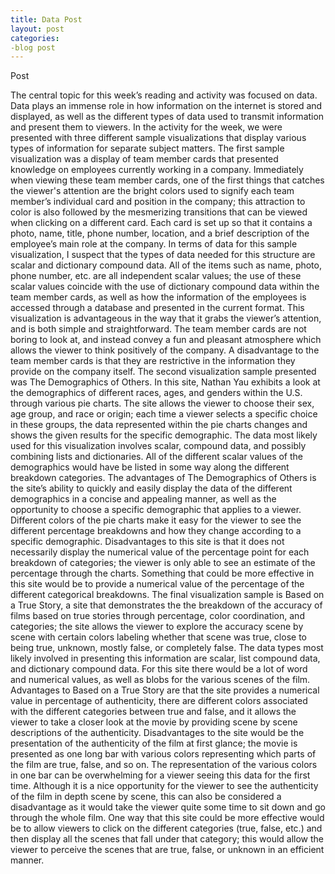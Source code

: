 ```yaml
---
title: Data Post
layout: post
categories:
-blog post
---
```

Post

The central topic for this week’s reading and activity was focused on data. Data plays an immense role in how information on the internet is stored and displayed, as well as the different types of data used 
to transmit information and present them to viewers. In the activity for the week, we were presented with three different sample visualizations that display various types of information for separate subject matters. 
The first sample visualization was a display of team member cards that presented knowledge on employees currently working in a company. Immediately when viewing these team member cards, one of the first things that catches 
the viewer's attention are the bright colors used to signify each team member’s individual card and position in the company; this attraction to color is also followed by the mesmerizing transitions that can be viewed when clicking on 
a different card. Each card is set up so that it contains a photo, name, title, phone number, location, and a brief description of the employee’s main role at the company. In terms of data for this sample visualization, 
I suspect that the types of data needed for this structure are scalar and dictionary compound data. All of the items such as name, photo, phone number, etc. are all independent scalar values; the use of these scalar values 
coincide with the use of dictionary compound data within the team member cards, as well as how the information of the employees is accessed through a database and presented in the current format. This visualization is advantageous 
in the way that it grabs the viewer’s attention, and is both simple and straightforward. The team member cards are not boring to look at, and instead convey a fun and pleasant atmosphere which allows the viewer to think positively of the company. 
A disadvantage to the team member cards is that they are restrictive in the information they provide on the company itself. The second visualization sample presented was The Demographics of Others. In this site, Nathan Yau exhibits a look at the demographics 
of different races, ages, and genders within the U.S. through various pie charts. The site allows the viewer to choose their sex, age group, and race or origin; each time a viewer selects a specific choice in these groups, the data represented within the 
pie charts changes and shows the given results for the specific demographic. The data most likely used for this visualization involves scalar, compound data, and possibly combining lists and dictionaries. All of the different scalar values of the demographics 
would have be listed in some way along the different breakdown categories. The advantages of The Demographics of Others is the site’s ability to quickly and easily display the data of the different demographics in a concise and appealing manner, as well as the 
opportunity to choose a specific demographic that applies to a viewer. Different colors of the pie charts make it easy for the viewer to see the different percentage breakdowns and how they change according to a specific demographic. Disadvantages to this site 
is that it does not necessarily display the numerical value of the percentage point for each breakdown of categories; the viewer is only able to see an estimate of the percentage through the charts. Something that could be more effective in this site would be to 
provide a numerical value of the percentage of the different categorical breakdowns. The final visualization sample is Based on a True Story, a site that demonstrates the the breakdown of the accuracy of films based on true stories through percentage, color 
coordination, and categories; the site allows the viewer to explore the accuracy scene by scene with certain colors labeling whether that scene was true, close to being true, unknown, mostly false, or completely false. The data types most likely involved in presenting 
this information are scalar, list compound data, and dictionary compound data. For this site there would be a lot of word and numerical values, as well as blobs for the various scenes of the film. Advantages to Based on a True Story are that the site provides a numerical 
value in percentage of authenticity, there are different colors associated with the different categories between true and false, and it allows the viewer to take a closer look at the movie by providing scene by scene descriptions of the authenticity. Disadvantages to the 
site would be the presentation of the authenticity of the film at first glance; the movie is presented as one long bar with various colors representing which parts of the film are true, false, and so on. The representation of the various colors in one bar can be overwhelming 
for a viewer seeing this data for the first time. Although it is a nice opportunity for the viewer to see the authenticity of the film in depth scene by scene, this can also be considered a disadvantage as it would take the viewer quite some time to sit down and go through the 
whole film. One way that this site could be more effective would be to allow viewers to click on the different categories (true, false, etc.) and then display all the scenes that fall under that category; this would allow the viewer to perceive the scenes that are true, false, 
or unknown in an efficient manner. 
